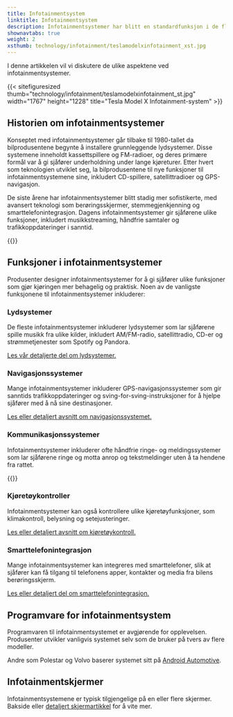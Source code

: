 ```yaml
---
title: Infotainmentsystem
linktitle: Infotainmentsystem
description: Infotainmentsystemer har blitt en standardfunksjon i de fleste moderne biler. De kombinerer underholdnings- og informasjonsfunksjoner, og gir sjåførene tilgang til musikk, navigasjon, kommunikasjon og kjøretøykontroller.
shownavtabs: true
weight: 2
xsthumb: technology/infotainment/teslamodelxinfotainment_xst.jpg
---
```

<!-- markdownlint-disable MD033 -->
 I denne artikkelen vil vi diskutere de ulike aspektene ved infotainmentsystemer.

  {{< sitefiguresized thumb="technology/infotainment/teslamodelxinfotainment_st.jpg" width="1767" height="1228" title="Tesla Model X Infotainment-system" >}}


## Historien om infotainmentsystemer

Konseptet med infotainmentsystemer går tilbake til 1980-tallet da bilprodusentene begynte å installere grunnleggende lydsystemer. Disse systemene inneholdt kassettspillere og FM-radioer, og deres primære formål var å gi sjåfører underholdning under lange kjøreturer. Etter hvert som teknologien utviklet seg, la bilprodusentene til nye funksjoner til infotainmentsystemene sine, inkludert CD-spillere, satellittradioer og GPS-navigasjon.

De siste årene har infotainmentsystemer blitt stadig mer sofistikerte, med avansert teknologi som berøringsskjermer, stemmegjenkjenning og smarttelefonintegrasjon. Dagens infotainmentsystemer gir sjåførene ulike funksjoner, inkludert musikkstreaming, håndfrie samtaler og trafikkoppdateringer i sanntid.

{{<evkxdisplayaddarticle />}}

## Funksjoner i infotainmentsystemer

Produsenter designer infotainmentsystemer for å gi sjåfører ulike funksjoner som gjør kjøringen mer behagelig og praktisk. Noen av de vanligste funksjonene til infotainmentsystemer inkluderer:

### Lydsystemer

De fleste infotainmentsystemer inkluderer lydsystemer som lar sjåførene spille musikk fra ulike kilder, inkludert AM/FM-radio, satellittradio, CD-er og strømmetjenester som Spotify og Pandora.

[Les vår detaljerte del om lydsystemer.](lydsystem)

### Navigasjonssystemer

Mange infotainmentsystemer inkluderer GPS-navigasjonssystemer som gir sanntids trafikkoppdateringer og sving-for-sving-instruksjoner for å hjelpe sjåfører med å nå sine destinasjoner.

[Les eller detaljert avsnitt om navigasjonssystemet.](navigasjon)

### Kommunikasjonssystemer

Infotainmentsystemer inkluderer ofte håndfrie ringe- og meldingssystemer som lar sjåførene ringe og motta anrop og tekstmeldinger uten å ta hendene fra rattet.

{{<evkxdisplayaddarticle />}}

### Kjøretøykontroller

Infotainmentsystemer kan også kontrollere ulike kjøretøyfunksjoner, som klimakontroll, belysning og setejusteringer.

[Les eller detaljert avsnitt om kjøretøykontroll.](kjøretøykontroll)

### Smarttelefonintegrasjon

Mange infotainmentsystemer kan integreres med smarttelefoner, slik at sjåfører kan få tilgang til telefonens apper, kontakter og media fra bilens berøringsskjerm.

[Les eller detaljert del om smarttelefonintegrasjon.](smarttelefonintegrasjon)

## Programvare for infotainmentsystem

Programvaren til infotainmentsystemet er avgjørende for opplevelsen. Produsenter utvikler vanligvis systemet selv som de bruker på tvers av flere modeller.

Andre som Polestar og Volvo baserer systemet sitt på [Android Automotive](https://source.android.com/docs/devices/automotive/start/what_automotive).

## Infotainmentskjermer

Infotainmentsystemene er typisk tilgjengelige på en eller flere skjermer. Bakside eller [detaljert skjermartikkel](../userinterface/screens/) for å vite mer.
